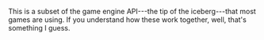 This is a subset of the game engine API---the tip of the
iceberg---that most games are using. If you understand how
these work together, well, that's something I guess.

